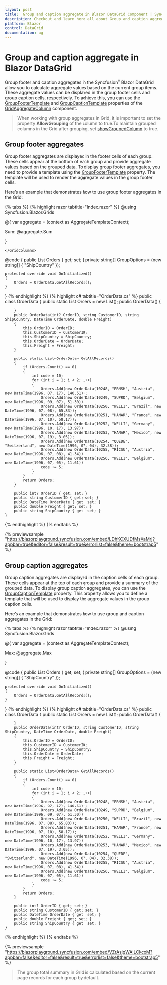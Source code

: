 ```yaml
---
layout: post
title:  Group and caption aggregate in Blazor DataGrid Component | Syncfusion
description: Checkout and learn here all about Group and caption aggregate in Syncfusion Blazor DataGrid component and much more details.
platform: Blazor
control: DataGrid
documentation: ug
---
```


# Group and caption aggregate in Blazor DataGrid

Group footer and caption aggregates in the Syncfusion<sup style="font-size:70%">&reg;</sup> Blazor DataGrid allow you to calculate aggregate values based on the current group items. These aggregate values can be displayed in the group footer cells and group caption cells, respectively. To achieve this, you can use the [GroupFooterTemplate](https://help.syncfusion.com/cr/blazor/Syncfusion.Blazor.Grids.GridAggregateColumn.html#Syncfusion_Blazor_Grids_GridAggregateColumn_GroupFooterTemplate) and [GroupCaptionTemplate](https://help.syncfusion.com/cr/blazor/Syncfusion.Blazor.Grids.GridAggregateColumn.html#Syncfusion_Blazor_Grids_GridAggregateColumn_GroupCaptionTemplate) properties of the [GridAggregateColumn](https://help.syncfusion.com/cr/blazor/Syncfusion.Blazor.Grids.GridAggregateColumn.html#Syncfusion_Blazor_Grids_GridAggregateColumn__ctor) component.

> When working with group aggregates in Grid, it is important to set the property **AllowGrouping** of the column to true.To maintain grouped columns in the Grid after grouping, set [showGroupedColumn](https://help.syncfusion.com/cr/blazor/Syncfusion.Blazor.Grids.GridGroupSettings.html#Syncfusion_Blazor_Grids_GridGroupSettings_ShowGroupedColumn) to true.

## Group footer aggregates

Group footer aggregates are displayed in the footer cells of each group. These cells appear at the bottom of each group and provide aggregate values based on the grouped data. To display group footer aggregates, you need to provide a template using the [GroupFooterTemplate](https://help.syncfusion.com/cr/blazor/Syncfusion.Blazor.Grids.GridAggregateColumn.html#Syncfusion_Blazor_Grids_GridAggregateColumn_GroupFooterTemplate) property. The template will be used to render the aggregate values in the group footer cells.

Here’s an example that demonstrates how to use group footer aggregates in the Grid:

{% tabs %}
{% highlight razor tabtitle="Index.razor" %}
@using Syncfusion.Blazor.Grids

<SfGrid DataSource="@Orders" AllowPaging="true" AllowGrouping="true">
    <GridPageSettings PageSize="5"></GridPageSettings>
    <GridGroupSettings Columns=@GroupOptions></GridGroupSettings>
    <GridAggregates>
        <GridAggregate>
            <GridAggregateColumns>
                <GridAggregateColumn Field=@nameof(OrderData.Freight) Type="AggregateType.Sum">
                    <GroupFooterTemplate>
                        @{
                            var aggregate = (context as AggregateTemplateContext);
                            <div>
                                <p>Sum: @aggregate.Sum</p>
                            </div>
                        }
                    </GroupFooterTemplate>
                </GridAggregateColumn>
            </GridAggregateColumns>
        </GridAggregate>
    </GridAggregates>
    <GridColumns>
        <GridColumn Field=@nameof(OrderData.OrderID) HeaderText="Order ID" TextAlign="TextAlign.Right" Width="120"></GridColumn>
        <GridColumn Field=@nameof(OrderData.CustomerID) HeaderText="Customer Name" Width="150"></GridColumn>
        <GridColumn Field=@nameof(OrderData.ShipCountry) HeaderText="Ship Coutry" Width="150"></GridColumn>
        <GridColumn Field=@nameof(OrderData.OrderDate) HeaderText="Order Date" Format="d" Type="ColumnType.DateOnly" TextAlign="TextAlign.Right" Width="130"></GridColumn>
        <GridColumn Field=@nameof(OrderData.Freight) HeaderText="Freight" Format="C2" TextAlign="TextAlign.Right" Width="120"></GridColumn>
       
    </GridColumns>
</SfGrid>

@code {
    public List<OrderData> Orders { get; set; }
    private string[] GroupOptions = (new string[] { "ShipCountry" });

    protected override void OnInitialized()
    {
        Orders = OrderData.GetAllRecords();
    }
}
{% endhighlight %}
{% highlight c# tabtitle="OrderData.cs" %}
    public class OrderData
    {
        public static List<OrderData> Orders = new List<OrderData>();
        public OrderData()
        {

        }
        public OrderData(int? OrderID, string CustomerID, string ShipCountry, DateTime OrderDate, double Freight)
        {
            this.OrderID = OrderID;
            this.CustomerID = CustomerID;   
            this.ShipCountry = ShipCountry;
            this.OrderDate = OrderDate;
            this.Freight = Freight;           
        }

        public static List<OrderData> GetAllRecords()
        {
            if (Orders.Count() == 0)
            {
                int code = 10;
                for (int i = 1; i < 2; i++)
                {
                    Orders.Add(new OrderData(10248, "ERNSH", "Austria", new DateTime(1996, 07, 17), 140.51));
                    Orders.Add(new OrderData(10249, "SUPRD", "Belgium", new DateTime(1996, 09, 07), 51.30));
                    Orders.Add(new OrderData(10250, "WELLI", "Brazil", new DateTime(1996, 07, 08), 65.83));
                    Orders.Add(new OrderData(10251, "HANAR", "France", new DateTime(1996, 07, 10), 58.17));
                    Orders.Add(new OrderData(10252, "WELLI", "Germany", new DateTime(1996, 10, 17), 13.97));
                    Orders.Add(new OrderData(10253, "HANAR", "Mexico", new DateTime(1996, 07, 19), 3.05));
                    Orders.Add(new OrderData(10254, "QUEDE", "Switzerland", new DateTime(1996, 07, 04), 32.38));
                    Orders.Add(new OrderData(10255, "RICSU", "Austria", new DateTime(1996, 07, 08), 41.34));
                    Orders.Add(new OrderData(10256, "WELLI", "Belgium", new DateTime(1996, 07, 05), 11.61));
                    code += 5;
                }
            }
            return Orders;
        }

        public int? OrderID { get; set; }
        public string CustomerID { get; set; }
        public DateTime OrderDate { get; set; }
        public double Freight { get; set; }
        public string ShipCountry { get; set; }
    }
{% endhighlight %}
{% endtabs %}

{% previewsample "https://blazorplayground.syncfusion.com/embed/LDhKCXUDfMsXaMrj?appbar=true&editor=false&result=true&errorlist=false&theme=bootstrap5" %}

## Group caption aggregates

Group caption aggregates are displayed in the caption cells of each group. These cells appear at the top of each group and provide a summary of the grouped data. To display group caption aggregates, you can use the [GroupCaptionTemplate](https://help.syncfusion.com/cr/blazor/Syncfusion.Blazor.Grids.GridAggregateColumn.html#Syncfusion_Blazor_Grids_GridAggregateColumn_GroupCaptionTemplate) property. This property allows you to define a template that will be used to display the aggregate values in the group caption cells.

Here’s an example that demonstrates how to use group and caption aggregates in the Grid:

{% tabs %}
{% highlight razor tabtitle="Index.razor" %}
@using Syncfusion.Blazor.Grids

<SfGrid DataSource="@Orders" AllowPaging="true" AllowGrouping="true">
    <GridPageSettings PageSize="5"></GridPageSettings>
    <GridGroupSettings Columns=@GroupOptions></GridGroupSettings>
    <GridAggregates>
        <GridAggregate>
            <GridAggregateColumns>
                <GridAggregateColumn Field=@nameof(OrderData.Freight) Type="AggregateType.Max">
                    <GroupCaptionTemplate>
                        @{
                            var aggregate = (context as AggregateTemplateContext);
                            <div>
                                <p>Max: @aggregate.Max</p>
                            </div>
                        }
                    </GroupCaptionTemplate>
                </GridAggregateColumn>
            </GridAggregateColumns>
        </GridAggregate>
    </GridAggregates>
    <GridColumns>
        <GridColumn Field=@nameof(OrderData.OrderID) HeaderText="Order ID" TextAlign="TextAlign.Right" Width="120"></GridColumn>
        <GridColumn Field=@nameof(OrderData.CustomerID) HeaderText="Customer Name" Width="150"></GridColumn>
        <GridColumn Field=@nameof(OrderData.OrderDate) HeaderText="Order Date" Format="d" Type="ColumnType.DateOnly" TextAlign="TextAlign.Right" Width="130"></GridColumn>
        <GridColumn Field=@nameof(OrderData.Freight) HeaderText="Freight" Format="C2" TextAlign="TextAlign.Right" Width="120"></GridColumn>
        <GridColumn Field=@nameof(OrderData.ShipCountry) HeaderText="Ship Coutry" Width="150"></GridColumn>
    </GridColumns>
</SfGrid>


@code {
    public List<OrderData> Orders { get; set; }
    private string[] GroupOptions = (new string[] { "ShipCountry" });

    protected override void OnInitialized()
    {
        Orders = OrderData.GetAllRecords();
    }
}
{% endhighlight %}
{% highlight c# tabtitle="OrderData.cs" %}
    public class OrderData
    {
        public static List<OrderData> Orders = new List<OrderData>();
        public OrderData()
        {

        }
        public OrderData(int? OrderID, string CustomerID, string ShipCountry, DateTime OrderDate, double Freight)
        {
            this.OrderID = OrderID;
            this.CustomerID = CustomerID;   
            this.ShipCountry = ShipCountry;
            this.OrderDate = OrderDate;
            this.Freight = Freight;           
        }

        public static List<OrderData> GetAllRecords()
        {
            if (Orders.Count() == 0)
            {
                int code = 10;
                for (int i = 1; i < 2; i++)
                {
                    Orders.Add(new OrderData(10248, "ERNSH", "Austria", new DateTime(1996, 07, 17), 140.51));
                    Orders.Add(new OrderData(10249, "SUPRD", "Belgium", new DateTime(1996, 09, 07), 51.30));
                    Orders.Add(new OrderData(10250, "WELLI", "Brazil", new DateTime(1996, 07, 08), 65.83));
                    Orders.Add(new OrderData(10251, "HANAR", "France", new DateTime(1996, 07, 10), 58.17));
                    Orders.Add(new OrderData(10252, "WELLI", "Germany", new DateTime(1996, 10, 17), 13.97));
                    Orders.Add(new OrderData(10253, "HANAR", "Mexico", new DateTime(1996, 07, 19), 3.05));
                    Orders.Add(new OrderData(10254, "QUEDE", "Switzerland", new DateTime(1996, 07, 04), 32.38));
                    Orders.Add(new OrderData(10255, "RICSU", "Austria", new DateTime(1996, 07, 08), 41.34));
                    Orders.Add(new OrderData(10256, "WELLI", "Belgium", new DateTime(1996, 07, 05), 11.61));
                    code += 5;
                }
            }
            return Orders;
        }

        public int? OrderID { get; set; }
        public string CustomerID { get; set; }
        public DateTime OrderDate { get; set; }
        public double Freight { get; set; }
        public string ShipCountry { get; set; }
    }
{% endhighlight %}
{% endtabs %}

{% previewsample "https://blazorplayground.syncfusion.com/embed/VZrAsjqWAiLCkcxM?appbar=false&editor=false&result=true&errorlist=false&theme=bootstrap5" %}

> The group total summary in Grid is calculated based on the current page records for each group by default.